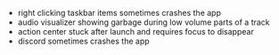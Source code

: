  - right clicking taskbar items sometimes crashes the app
 - audio visualizer showing garbage during low volume parts of a track
 - action center stuck after launch and requires focus to disappear
 - discord sometimes crashes the app
